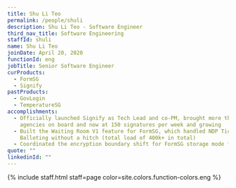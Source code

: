 ```yaml
---
title: Shu Li Teo
permalink: /people/shuli
description: Shu Li Teo - Software Engineer
third_nav_title: Software Engineering
staffId: shuli
name: Shu Li Teo
joinDate: April 20, 2020
functionId: eng
jobTitle: Senior Software Engineer
curProducts:
  - FormSG
  - Signify
pastProducts:
  - GovLogin
  - TemperatureSG
accomplishments:
  - Officially launched Signify as Tech Lead and co-PM, brought more than 100
    agencies on board and now at 150 signatures per week and growing
  - Built the Waiting Room V1 feature for FormSG, which handled NDP Ticket
    Balloting without a hitch (total load of 400k+ in total)
  - Coordinated the encryption boundary shift for FormSG storage mode forms
quote: ""
linkedinId: ""
---
```


{% include staff.html staff=page color=site.colors.function-colors.eng %}

